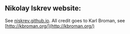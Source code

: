## Nikolay Iskrev website:

See [niskrev.github.io](http://niskrev.github.io).
All credit goes to Karl Broman, see [http://kbroman.org/](http://kbroman.org/)



